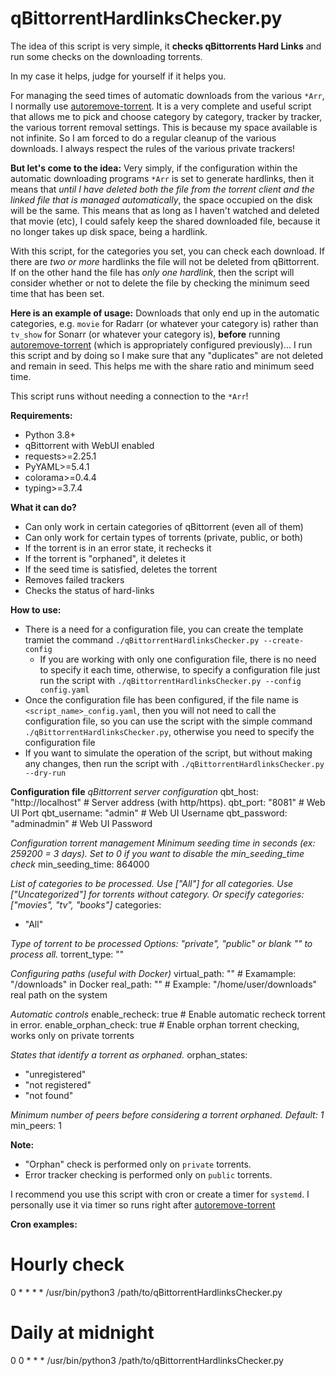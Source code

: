 # qBittorrentHardlinksChecker.py

The idea of this script is very simple, it **checks qBittorrents Hard Links** and run some checks on the downloading torrents.

In my case it helps, judge for yourself if it helps you.

For managing the seed times of automatic downloads from the various `*Arr`, I normally use [autoremove-torrent](https://github.com/jerrymakesjelly/autoremove-torrents). It is a very complete and useful script that allows me to pick and choose category by category, tracker by tracker, the various torrent removal settings. This is because my space available is not infinite. So I am forced to do a regular cleanup of the various downloads. I always respect the rules of the various private trackers! 

**But let's come to the idea:** Very simply, if the configuration within the automatic downloading programs `*Arr` is set to generate hardlinks, then it means that _until I have deleted both the file from the torrent client and the linked file that is managed automatically_, the space occupied on the disk will be the same. This means that as long as I haven't watched and deleted that movie (etc), I could safely keep the shared downloaded file, because it no longer takes up disk space, being a hardlink.

With this script, for the categories you set, you can check each download. If there are _two or more_ hardlinks the file will not be deleted from qBittorrent. If on the other hand the file has _only one hardlink_, then the script will consider whether or not to delete the file by checking the minimum seed time that has been set. 

**Here is an example of usage:** Downloads that only end up in the automatic categories, e.g. `movie` for Radarr (or whatever your category is) rather than `tv_show` for Sonarr (or whatever your category is), **before** running [autoremove-torrent](https://github.com/jerrymakesjelly/autoremove-torrents) (which is appropriately configured previously)... I run this script and by doing so I make sure that any "duplicates" are not deleted and remain in seed. This helps me with the share ratio and minimum seed time.

This script runs without needing a connection to the `*Arr`!

**Requirements:**
- Python 3.8+
- qBittorrent with WebUI enabled
- requests>=2.25.1
- PyYAML>=5.4.1
- colorama>=0.4.4
- typing>=3.7.4

**What it can do?**
- Can only work in certain categories of qBittorrent (even all of them)
- Can only work for certain types of torrents (private, public, or both)
- If the torrent is in an error state, it rechecks it
- If the torrent is "orphaned", it deletes it
- If the seed time is satisfied, deletes the torrent
- Removes failed trackers
- Checks the status of hard-links

**How to use:**
* There is a need for a configuration file, you can create the template tramiet the command `./qBittorrentHardlinksChecker.py --create-config`
   * If you are working with only one configuration file, there is no need to specify it each time, otherwise, to specify a configuration file just run the script with `./qBittorrentHardlinksChecker.py --config config.yaml`
* Once the configuration file has been configured, if the file name is `<script_name>_config.yaml`, then you will not need to call the configuration file, so you can use the script with the simple command `./qBittorrentHardlinksChecker.py`, otherwise you need to specify the configuration file
* If you want to simulate the operation of the script, but without making any changes, then run the script with `./qBittorrentHardlinksChecker.py --dry-run`

**Configuration file**
*qBittorrent server configuration*
qbt_host: "http://localhost" # Server address (with http/https).
qbt_port: "8081"             # Web UI Port
qbt_username: "admin"        # Web UI Username
qbt_password: "adminadmin"   # Web UI Password

*Configuration torrent management
Minimum seeding time in seconds (ex: 259200 = 3 days).
Set to 0 if you want to disable the min_seeding_time check*
min_seeding_time: 864000

*List of categories to be processed.
Use ["All"] for all categories.
Use ["Uncategorized"] for torrents without category.
Or specify categories: ["movies", "tv", "books"]*
categories:
  - "All"

*Type of torrent to be processed
Options: "private", "public" or blank "" to process all.*
torrent_type: ""

*Configuring paths (useful with Docker)*
virtual_path: ""   # Examample: "/downloads" in Docker
real_path: ""      # Example: "/home/user/downloads" real path on the system

*Automatic controls*
enable_recheck: true        # Enable automatic recheck torrent in error.
enable_orphan_check: true   # Enable orphan torrent checking, works only on private torrents

*States that identify a torrent as orphaned.*
orphan_states:
  - "unregistered"
  - "not registered"
  - "not found"

*Minimum number of peers before considering a torrent orphaned.
Default: 1*
min_peers: 1

**Note:**
 * "Orphan" check is performed only on `private` torrents.
 * Error tracker checking is performed only on `public` torrents.

I recommend you use this script with cron or create a timer for `systemd`. I personally use it via timer so runs right after [autoremove-torrent](https://github.com/jerrymakesjelly/autoremove-torrents)

**Cron examples:**

# Hourly check
0 * * * * /usr/bin/python3 /path/to/qBittorrentHardlinksChecker.py

# Daily at midnight
0 0 * * * /usr/bin/python3 /path/to/qBittorrentHardlinksChecker.py
